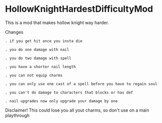 # HollowKnightHardestDifficultyMod
This is a mod that makes hollow knight way harder.

Changes
     
    . if you get hit once you insta die 
  
    . you do one damage with nail 

    . you do two damage with spell
  
    . you have a shorter nail length
  
    . you can not equip charms 
    
    . you can only use one cast of a spell before you have to regain soul 

    . you can't do damage to characters that blocks or has def 

    . nail upgrades now only upgrade your damage by one 
   
Disclaimer! This could lose you all yout charms, so don't use on a main playthrough
